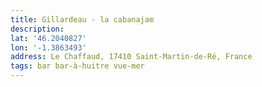 ```yaml
---
title: Gillardeau - la cabanajam
description:
lat: '46.2040827'
lon: '-1.3863493'
address: Le Chaffaud, 17410 Saint-Martin-de-Ré, France
tags: bar bar-à-huitre vue-mer
---
```

